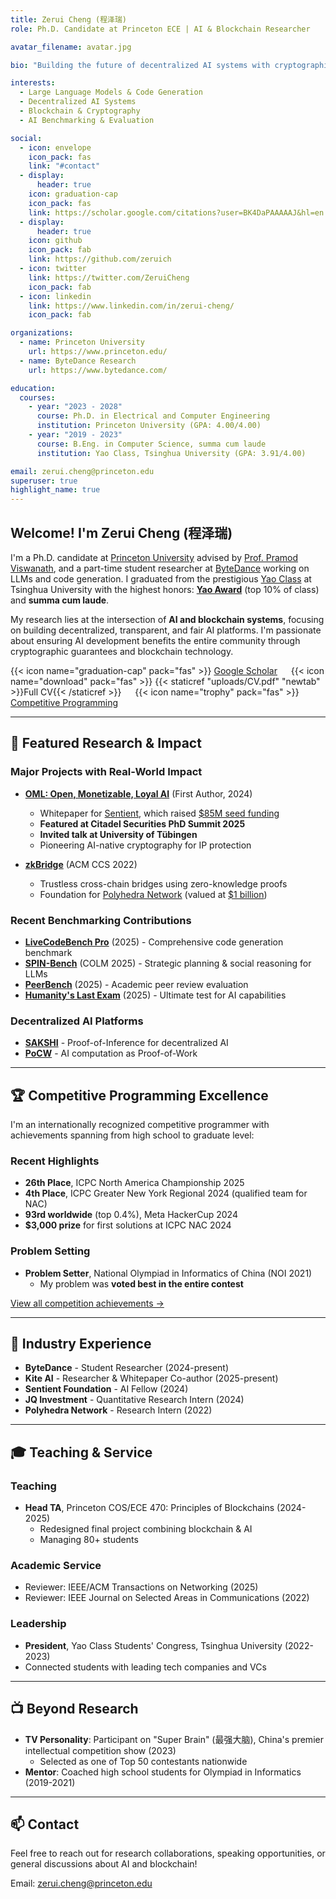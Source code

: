 ```yaml
---
title: Zerui Cheng (程泽瑞)
role: Ph.D. Candidate at Princeton ECE | AI & Blockchain Researcher

avatar_filename: avatar.jpg

bio: "Building the future of decentralized AI systems with cryptographic guarantees"

interests:
  - Large Language Models & Code Generation
  - Decentralized AI Systems
  - Blockchain & Cryptography
  - AI Benchmarking & Evaluation

social:
  - icon: envelope
    icon_pack: fas
    link: "#contact"
  - display:
      header: true
    icon: graduation-cap
    icon_pack: fas
    link: https://scholar.google.com/citations?user=BK4DaPAAAAAJ&hl=en
  - display:
      header: true
    icon: github
    icon_pack: fab
    link: https://github.com/zeruich
  - icon: twitter
    link: https://twitter.com/ZeruiCheng
    icon_pack: fab
  - icon: linkedin
    link: https://www.linkedin.com/in/zerui-cheng/
    icon_pack: fab

organizations:
  - name: Princeton University
    url: https://www.princeton.edu/
  - name: ByteDance Research
    url: https://www.bytedance.com/

education:
  courses:
    - year: "2023 - 2028"
      course: Ph.D. in Electrical and Computer Engineering
      institution: Princeton University (GPA: 4.00/4.00)
    - year: "2019 - 2023"
      course: B.Eng. in Computer Science, summa cum laude
      institution: Yao Class, Tsinghua University (GPA: 3.91/4.00)

email: zerui.cheng@princeton.edu
superuser: true
highlight_name: true
---
```


## Welcome! I'm Zerui Cheng (程泽瑞)

I'm a Ph.D. candidate at [Princeton University](https://www.princeton.edu/) advised by [Prof. Pramod Viswanath](https://ece.princeton.edu/people/pramod-viswanath), and a part-time student researcher at [ByteDance](https://www.bytedance.com/) working on LLMs and code generation. I graduated from the prestigious [Yao Class](https://iiis.tsinghua.edu.cn/en/yaoclass/) at Tsinghua University with the highest honors: **[Yao Award](https://iiis.tsinghua.edu.cn/en/list-673-1.html)** (top 10% of class) and **summa cum laude**.

My research lies at the intersection of **AI and blockchain systems**, focusing on building decentralized, transparent, and fair AI platforms. I'm passionate about ensuring AI development benefits the entire community through cryptographic guarantees and blockchain technology.

{{< icon name="graduation-cap" pack="fas" >}} [Google Scholar](https://scholar.google.com/citations?user=BK4DaPAAAAAJ&hl=en) &emsp; {{< icon name="download" pack="fas" >}} {{< staticref "uploads/CV.pdf" "newtab" >}}Full CV{{< /staticref >}} &emsp; {{< icon name="trophy" pack="fas" >}} [Competitive Programming](#competitions)

---

## 🚀 Featured Research & Impact

### Major Projects with Real-World Impact

* **[OML: Open, Monetizable, Loyal AI](https://arxiv.org/pdf/2411.03887)** (First Author, 2024)
  - Whitepaper for [Sentient](https://sentient.xyz), which raised [$85M seed funding](https://www.coindesk.com/business/2024/07/02/peter-thiels-founders-fund-leads-85m-seed-investment-into-open-source-ai-platform-sentient/)
  - **Featured at Citadel Securities PhD Summit 2025**
  - **Invited talk at University of Tübingen**
  - Pioneering AI-native cryptography for IP protection

* **[zkBridge](https://arxiv.org/pdf/2210.00264)** (ACM CCS 2022)
  - Trustless cross-chain bridges using zero-knowledge proofs
  - Foundation for [Polyhedra Network](https://polyhedra.network/) (valued at [$1 billion](https://www.theblock.co/post/282461/polyhedra-network-zkbridge-funding-1-billion-valuation-token-round))

### Recent Benchmarking Contributions

* **[LiveCodeBench Pro](https://wenhaochai.com/livecodebenchpro/)** (2025) - Comprehensive code generation benchmark
* **[SPIN-Bench](https://arxiv.org/abs/2503.12349)** (COLM 2025) - Strategic planning & social reasoning for LLMs
* **[PeerBench](https://github.com/PeerBench)** (2025) - Academic peer review evaluation
* **[Humanity's Last Exam](https://arxiv.org/abs/2501.14249)** (2025) - Ultimate test for AI capabilities

### Decentralized AI Platforms

* **[SAKSHI](https://arxiv.org/pdf/2307.16562)** - Proof-of-Inference for decentralized AI
* **[PoCW](https://arxiv.org/pdf/2211.06669)** - AI computation as Proof-of-Work

---

## 🏆 Competitive Programming Excellence

I'm an internationally recognized competitive programmer with achievements spanning from high school to graduate level:

### Recent Highlights
- **26th Place**, ICPC North America Championship 2025
- **4th Place**, ICPC Greater New York Regional 2024 (qualified team for NAC)
- **93rd worldwide** (top 0.4%), Meta HackerCup 2024
- **$3,000 prize** for first solutions at ICPC NAC 2024

### Problem Setting
- **Problem Setter**, National Olympiad in Informatics of China (NOI 2021)
  - My problem was **voted best in the entire contest**

[View all competition achievements →](#full-competitions)

---

## 💼 Industry Experience

- **ByteDance** - Student Researcher (2024-present)
- **Kite AI** - Researcher & Whitepaper Co-author (2025-present)
- **Sentient Foundation** - AI Fellow (2024)
- **JQ Investment** - Quantitative Research Intern (2024)
- **Polyhedra Network** - Research Intern (2022)

---

## 🎓 Teaching & Service

### Teaching
- **Head TA**, Princeton COS/ECE 470: Principles of Blockchains (2024-2025)
  - Redesigned final project combining blockchain & AI
  - Managing 80+ students

### Academic Service
- Reviewer: IEEE/ACM Transactions on Networking (2025)
- Reviewer: IEEE Journal on Selected Areas in Communications (2022)

### Leadership
- **President**, Yao Class Students' Congress, Tsinghua University (2022-2023)
- Connected students with leading tech companies and VCs

---

## 📺 Beyond Research

- **TV Personality**: Participant on "Super Brain" (最强大脑), China's premier intellectual competition show (2023)
  - Selected as one of Top 50 contestants nationwide
- **Mentor**: Coached high school students for Olympiad in Informatics (2019-2021)

---

## 📫 Contact

Feel free to reach out for research collaborations, speaking opportunities, or general discussions about AI and blockchain!

Email: zerui.cheng@princeton.edu